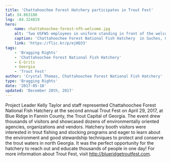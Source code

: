 ```yaml
---
title: 'Chattahoochee Forest Hatchery participates in Trout Fest'
lat: 34.863188
lng: -84.324819
hero:
    name: chattahoochee-forest-nfh-welcome.jpg
    alt: 'Two USFWS employees in uniform standing in front of the welcome sign at the hatchery.'
    caption: 'Chattahoochee Forest National Fish Hatchery  in Suches, GA. Photo by USFWS.'
    link: 'https://flic.kr/p/ejHQ33'
tags:
    - 'Bragging Rights'
    - 'Chattahoochee Forest National Fish Hatchery'
    - E-Grits
    - Georgia
    - 'Trout Fest'
author: 'Crystal Thomas, Chattahoochee Forest National Fish Hatchery'
type: 'Bragging Rights'
date: '2017-05-18'
updated: 'December 28th, 2017'
---
```


Project Leader Kelly Taylor and staff represented Chattahoochee Forest National Fish Hatchery at the second annual Trout Fest on April 29, 2017, at Blue Ridge in Fannin County, the Trout Capital of Georgia. The event drew thousands of visitors and showcased dozens of environmentally oriented agencies, organizations and vendors.  Hatchery booth visitors were interested in trout fishing and stocking programs and eager to learn about the environment and good stewardship techniques to protect and conserve the trout waters in north Georgia. It was the perfect opportunity for the hatchery to reach out and educate thousands of people in one day! For more information about Trout Fest, visit http://blueridgetroutfest.com. 
